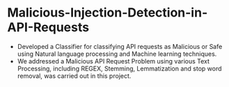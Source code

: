 # Malicious-Injection-Detection-in-API-Requests
- Developed a Classifier for classifying API requests as Malicious or Safe using Natural language processing and Machine learning techniques.
- We addressed a Malicious API Request Problem using various Text Processing, including REGEX, Stemming, Lemmatization and stop word removal, was carried out in this project.

